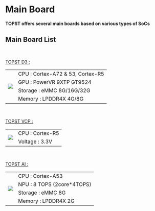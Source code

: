 # Main Board

**TOPST offers several main boards based on various types of SoCs**

## Main Board List
<br/>


[TOPST D3 :]()
<table>
  <tr>
    <td rowspan="4">
      <img src="https://github.com/topst-development/Documentation/assets/161264431/1ecaa305-ef35-4322-bc04-09a3e694ed90">
    </td>
    <td>
      CPU : Cortex-A72 & 53, Cortex-R5
    </td>
    <tr>
    <td>
      GPU : PowerVR 9XTP GT9524
    </td>
    </tr>
    <tr>
    <td>
      Storage : eMMC 8G/16G/32G
    </td>
    </tr>
    <tr>
    <td>
      Memory : LPDDR4X 4G/8G
    </td>
    </tr> 
   </tr>
</table>

<br/>

[TOPST VCP :](https://topst.ai/tech/docs?TOPST%20VCP)
<table>
  <tr>
    <td rowspan="2">
      <img src="https://github.com/topst-development/Documentation/assets/161264431/158d7fff-0aeb-4e93-b7c5-64b96aa60ca7">
    </td>
    <td>
      CPU : Cortex-R5
    </td>
    <tr>
    <td>
      Voltage : 3.3V
    </td>
    </tr>
   </tr>
</table>

<br/>

[TOPST AI :](https://topst.ai/tech/docs?TOPST%20AI)
<table>
  <tr>
    <td rowspan="4">
      <img src="https://github.com/topst-development/Documentation/assets/161264431/a7767237-b311-4a7b-9c50-1aea7c7ce1cc">
    </td>
    <td>
      CPU : Cortex-A53
    <tr>
    <td>
      NPU : 8 TOPS (2core*4TOPS)
    </td>
    </tr>
    <tr>
    <td>
      Storage : eMMC 8G
    </td>
    </tr>
    <tr>
    <td>
      Memory : LPDDR4X 2G
    </td>
    </tr> 
   </tr>
</table>
